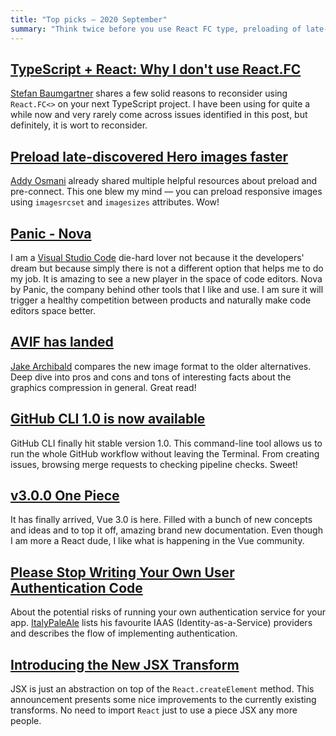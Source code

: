 ```yaml
---
title: "Top picks — 2020 September"
summary: "Think twice before you use React FC type, preloading of late-discovered images, new code editor by Panic, introduction to AVIF, command-line tool by GitHub his stable version, Vue 3.0 arrived, some consideration to take before writing new authentication service, brand new features of React transforms and more…"
---
```


## [TypeScript + React: Why I don't use React.FC](https://fettblog.eu/typescript-react-why-i-dont-use-react-fc/)

[Stefan Baumgartner](https://twitter.com/ddprrt) shares a few solid reasons to reconsider using `React.FC<>` on your next TypeScript project. I have been using for quite a while now and very rarely come across issues identified in this post, but definitely, it is wort to reconsider.

## [Preload late-discovered Hero images faster](https://addyosmani.com/blog/preload-hero-images/)

[Addy Osmani](https://twitter.com/addyosmani/) already shared multiple helpful resources about preload and pre-connect. This one blew my mind — you can preload responsive images using `imagesrcset` and `imagesizes` attributes. Wow!

## [Panic - Nova](https://nova.app)

I am a [Visual Studio Code](https://code.visualstudio.com) die-hard lover not because it the developers' dream but because simply there is not a different option that helps me to do my job. It is amazing to see a new player in the space of code editors. Nova by Panic, the company behind other tools that I like and use. I am sure it will trigger a healthy competition between products and naturally make code editors space better.

## [AVIF has landed](https://jakearchibald.com/2020/avif-has-landed/)

[Jake Archibald](https://twitter.com/jaffathecake) compares the new image format to the older alternatives. Deep dive into pros and cons and tons of interesting facts about the graphics compression in general. Great read!

## [GitHub CLI 1.0 is now available](https://github.blog/2020-09-17-github-cli-1-0-is-now-available/)

GitHub CLI finally hit stable version 1.0. This command-line tool allows us to run the whole GitHub workflow without leaving the Terminal. From creating issues, browsing merge requests to checking pipeline checks. Sweet!

## [v3.0.0 One Piece](https://github.com/vuejs/vue-next/releases/tag/v3.0.0)

It has finally arrived, Vue 3.0 is here. Filled with a bunch of new concepts and ideas and to top it off, amazing brand new documentation. Even though I am more a React dude, I like what is happening in the Vue community. 

## [Please Stop Writing Your Own User Authentication Code](https://medium.com/better-programming/stop-writing-your-own-user-authentication-code-e8bb50388ec4)

About the potential risks of running your own authentication service for your app. [ItalyPaleAle](https://twitter.com/ItalyPaleAle) lists his favourite IAAS (Identity-as-a-Service) providers and describes the flow of implementing authentication.

## [Introducing the New JSX Transform](https://reactjs.org/blog/2020/09/22/introducing-the-new-jsx-transform.html)

JSX is just an abstraction on top of the `React.createElement` method. This announcement presents some nice improvements to the currently existing transforms. No need to import `React` just to use a piece JSX any more people.

